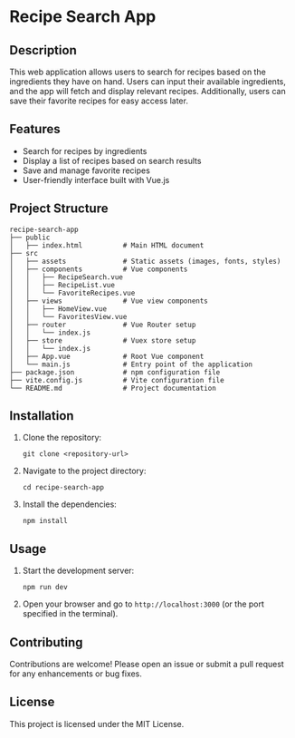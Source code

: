 # Recipe Search App

## Description
This web application allows users to search for recipes based on the ingredients they have on hand. Users can input their available ingredients, and the app will fetch and display relevant recipes. Additionally, users can save their favorite recipes for easy access later.

## Features
- Search for recipes by ingredients
- Display a list of recipes based on search results
- Save and manage favorite recipes
- User-friendly interface built with Vue.js

## Project Structure
```
recipe-search-app
├── public
│   ├── index.html          # Main HTML document
├── src
│   ├── assets              # Static assets (images, fonts, styles)
│   ├── components          # Vue components
│   │   ├── RecipeSearch.vue
│   │   ├── RecipeList.vue
│   │   └── FavoriteRecipes.vue
│   ├── views               # Vue view components
│   │   ├── HomeView.vue
│   │   └── FavoritesView.vue
│   ├── router              # Vue Router setup
│   │   └── index.js
│   ├── store               # Vuex store setup
│   │   └── index.js
│   ├── App.vue             # Root Vue component
│   └── main.js             # Entry point of the application
├── package.json            # npm configuration file
├── vite.config.js          # Vite configuration file
└── README.md               # Project documentation
```

## Installation
1. Clone the repository:
   ```
   git clone <repository-url>
   ```
2. Navigate to the project directory:
   ```
   cd recipe-search-app
   ```
3. Install the dependencies:
   ```
   npm install
   ```

## Usage
1. Start the development server:
   ```
   npm run dev
   ```
2. Open your browser and go to `http://localhost:3000` (or the port specified in the terminal).

## Contributing
Contributions are welcome! Please open an issue or submit a pull request for any enhancements or bug fixes.

## License
This project is licensed under the MIT License.